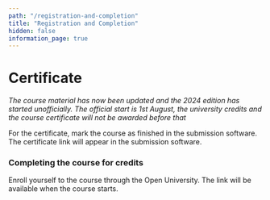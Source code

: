 ```yaml
---
path: "/registration-and-completion"
title: "Registration and Completion"
hidden: false
information_page: true
---
```


# Certificate #


_The course material has now been updated and the 2024 edition has started unofficially. The official start is 1st August, the university credits and the course certificate will not be awarded before that_

For the certificate, mark the course as finished in the submission software. The certificate link will appear in the submission software.

### Completing the course for credits ###

Enroll yourself to the course through the Open University. The link will be available when the course starts.
